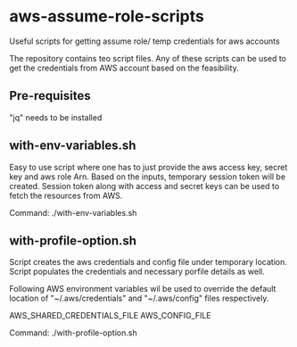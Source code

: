 # aws-assume-role-scripts
Useful scripts for getting assume role/ temp credentials for aws accounts 

The repository contains teo script files. Any of these scripts can be used to get the credentials from AWS account based on the feasibility.

Pre-requisites
-----------------
"jq" needs to be installed


with-env-variables.sh 
---------------------
Easy to use script where one has to just provide the aws access key, secret key and aws role Arn. Based on the inputs, temporary session token will be created. Session token along with access and secret keys can be used to fetch the resources from AWS. 

Command:
./with-env-variables.sh

with-profile-option.sh
----------------------
Script creates the aws credentials and config file under temporary location. Script populates the credentials and necessary porfile details as well. 

Following AWS environment variables wil be used to override the default location of "~/.aws/credentials" and  "~/.aws/config" files respectively.

AWS_SHARED_CREDENTIALS_FILE
AWS_CONFIG_FILE

Command:
./with-profile-option.sh




